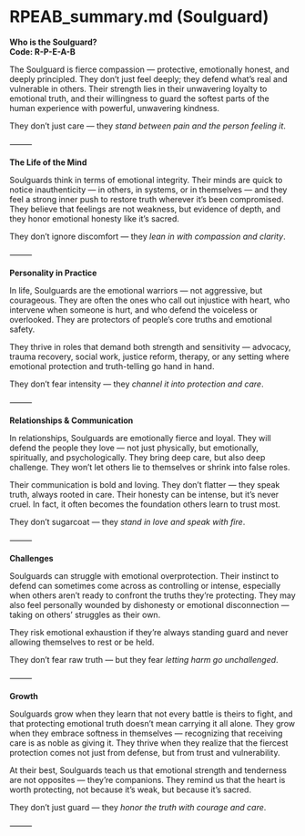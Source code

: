 # RPEAB_summary.md (Soulguard)

**Who is the Soulguard?**  
**Code: R-P-E-A-B**

The Soulguard is fierce compassion — protective, emotionally honest, and deeply principled. They don’t just feel deeply; they defend what’s real and vulnerable in others. Their strength lies in their unwavering loyalty to emotional truth, and their willingness to guard the softest parts of the human experience with powerful, unwavering kindness.

They don’t just care — they *stand between pain and the person feeling it*.

⸻

**The Life of the Mind**

Soulguards think in terms of emotional integrity. Their minds are quick to notice inauthenticity — in others, in systems, or in themselves — and they feel a strong inner push to restore truth wherever it’s been compromised. They believe that feelings are not weakness, but evidence of depth, and they honor emotional honesty like it’s sacred.

They don’t ignore discomfort — they *lean in with compassion and clarity*.

⸻

**Personality in Practice**

In life, Soulguards are the emotional warriors — not aggressive, but courageous. They are often the ones who call out injustice with heart, who intervene when someone is hurt, and who defend the voiceless or overlooked. They are protectors of people’s core truths and emotional safety.

They thrive in roles that demand both strength and sensitivity — advocacy, trauma recovery, social work, justice reform, therapy, or any setting where emotional protection and truth-telling go hand in hand.

They don’t fear intensity — they *channel it into protection and care*.

⸻

**Relationships & Communication**

In relationships, Soulguards are emotionally fierce and loyal. They will defend the people they love — not just physically, but emotionally, spiritually, and psychologically. They bring deep care, but also deep challenge. They won’t let others lie to themselves or shrink into false roles.

Their communication is bold and loving. They don’t flatter — they speak truth, always rooted in care. Their honesty can be intense, but it’s never cruel. In fact, it often becomes the foundation others learn to trust most.

They don’t sugarcoat — they *stand in love and speak with fire*.

⸻

**Challenges**

Soulguards can struggle with emotional overprotection. Their instinct to defend can sometimes come across as controlling or intense, especially when others aren’t ready to confront the truths they’re protecting. They may also feel personally wounded by dishonesty or emotional disconnection — taking on others’ struggles as their own.

They risk emotional exhaustion if they’re always standing guard and never allowing themselves to rest or be held.

They don’t fear raw truth — but they fear *letting harm go unchallenged*.

⸻

**Growth**

Soulguards grow when they learn that not every battle is theirs to fight, and that protecting emotional truth doesn’t mean carrying it all alone. They grow when they embrace softness in themselves — recognizing that receiving care is as noble as giving it. They thrive when they realize that the fiercest protection comes not just from defense, but from trust and vulnerability.

At their best, Soulguards teach us that emotional strength and tenderness are not opposites — they’re companions. They remind us that the heart is worth protecting, not because it’s weak, but because it’s sacred.

They don’t just guard — they *honor the truth with courage and care*.

⸻
